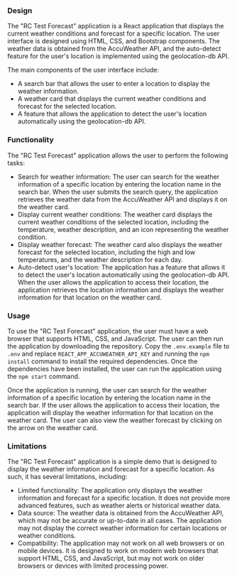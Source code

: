
### Design
The "RC Test Forecast" application is a React application that displays the current weather conditions and forecast for a specific location. The user interface is designed using HTML, CSS, and Bootstrap components. The weather data is obtained from the AccuWeather API, and the auto-detect feature for the user's location is implemented using the geolocation-db API.

The main components of the user interface include:

* A search bar that allows the user to enter a location to display the weather information.
* A weather card that displays the current weather conditions and forecast for the selected location.
* A feature that allows the application to detect the user's location automatically using the geolocation-db API.

### Functionality
The "RC Test Forecast" application allows the user to perform the following tasks:

* Search for weather information: The user can search for the weather information of a specific location by entering the location name in the search bar. When the user submits the search query, the application retrieves the weather data from the AccuWeather API and displays it on the weather card.
* Display current weather conditions: The weather card displays the current weather conditions of the selected location, including the temperature, weather description, and an icon representing the weather condition.
* Display weather forecast: The weather card also displays the weather forecast for the selected location, including the high and low temperatures, and the weather description for each day.
* Auto-detect user's location: The application has a feature that allows it to detect the user's location automatically using the geolocation-db API. When the user allows the application to access their location, the application retrieves the location information and displays the weather information for that location on the weather card.

### Usage
To use the "RC Test Forecast" application, the user must have a web browser that supports HTML, CSS, and JavaScript. The user can then run the application by downloading the repository. Copy the `.env.example` file to `.env` and replace `REACT_APP_ACCUWEATHER_API_KEY`  and running the `npm install` command to install the required dependencies. Once the dependencies have been installed, the user can run the application using the `npm start` command.

Once the application is running, the user can search for the weather information of a specific location by entering the location name in the search bar. If the user allows the application to access their location, the application will display the weather information for that location on the weather card. The user can also view the weather forecast by clicking on the arrow on the weather card.

### Limitations
The "RC Test Forecast" application is a simple demo that is designed to display the weather information and forecast for a specific location. As such, it has several limitations, including:

* Limited functionality: The application only displays the weather information and forecast for a specific location. It does not provide more advanced features, such as weather alerts or historical weather data.
* Data source: The weather data is obtained from the AccuWeather API, which may not be accurate or up-to-date in all cases. The application may not display the correct weather information for certain locations or weather conditions.
* Compatibility: The application may not work on all web browsers or on mobile devices. It is designed to work on modern web browsers that support HTML, CSS, and JavaScript, but may not work on older browsers or devices with limited processing power.
